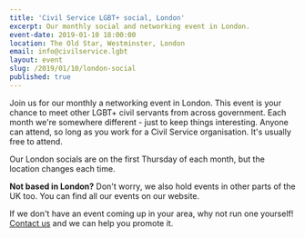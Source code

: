 ```yaml
---
title: 'Civil Service LGBT+ social, London'
excerpt: Our monthly social and networking event in London.
event-date: 2019-01-10 18:00:00
location: The Old Star, Westminster, London
email: info@civilservice.lgbt
layout: event
slug: /2019/01/10/london-social
published: true
---
```

Join us for our monthly a networking event in London. This event is your chance to meet other LGBT+ civil servants from across government. Each month we're somewhere different - just to keep things interesting. Anyone can attend, so long as you work for a Civil Service organisation. It's usually free to attend.

Our London socials are on the first Thursday of each month, but the location changes each time.

**Not based in London?** Don't worry, we also hold events in other parts of the UK too. You can find all our events on our website.

If we don't have an event coming up in your area, why not run one yourself! [Contact us](/about/contact-us/) and we can help you promote it.
